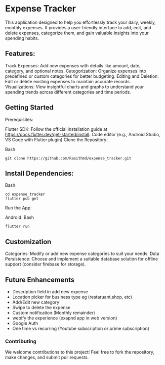 # Expense Tracker

This application designed to help you effortlessly track your daily, weekly, monthly expenses. It provides a user-friendly interface to add, edit, and delete expenses, categorize them, and gain valuable insights into your spending habits.

## Features:

Track Expenses: Add new expenses with details like amount, date, category, and optional notes.
Categorization: Organize expenses into predefined or custom categories for better budgeting.
Editing and Deletion: Edit or delete existing expenses to maintain accurate records.
Visualizations: View insightful charts and graphs to understand your spending trends across different categories and time periods.

 ## Getting Started

Prerequisites:

Flutter SDK: Follow the official installation guide at https://docs.flutter.dev/get-started/install.
Code editor (e.g., Android Studio, VS Code with Flutter plugin)
Clone the Repository:

Bash
```
git clone https://github.com/Rasithmd/expense_tracker.git
```
 ## Install Dependencies:

Bash
```
cd expense_tracker
flutter pub get
```
Run the App:

Android:
Bash
```
flutter run
```

## Customization
Categories: Modify or add new expense categories to suit your needs.
Data Persistence: Choose and implement a suitable database solution for offline support (consider firebase for storage).


## Future Enhancements
  * Description field in add new expense
  * Location picker for business type eg (restaruant,shop, etc)
  * Add/Edit new category
  * Swipe to delete the expense
  * Custom notification (Monthly remainder)
  * webify the experience (exapnd app in web version)
  * Google Auth
  * One time vs recurring (Youtube subscription or prime subscription)

### Contributing
We welcome contributions to this project! Feel free to fork the repository, make changes, and submit pull requests.

  
